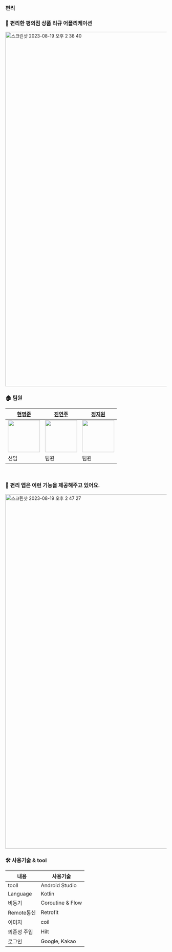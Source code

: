 ### 편리
### 🍿 편리한 평의점 상품 리규 어플리케이션

<img width="1104" alt="스크린샷 2023-08-19 오후 2 38 40" src="https://github.com/YAPP-Github/pyeonlee-aos/assets/22411296/12f3cdd9-7b29-4391-88ef-297e1128733c">

### 🏠 팀원
|[현명준](https://github.com/myung6024)|[진연주](https://github.com/eshc123)|[정지원](https://github.com/jiwon2724)|
|------------------------------------|-------------------------------------|-------------------------------------|
| <img src="https://avatars.githubusercontent.com/u/11826473?v=4" width="100px" /> | <img src="https://avatars.githubusercontent.com/u/22411296?v=4" width="100px" /> | <img src="https://avatars.githubusercontent.com/u/70135188?v=4" width="100px" /> |
|선임|팀원|팀원|
<br/>

### 📌 편리 앱은 이런 기능을 제공해주고 있어요.

<img width="1104" alt="스크린샷 2023-08-19 오후 2 47 27" src="https://github.com/YAPP-Github/pyeonlee-aos/assets/22411296/1306fa64-3920-4e3f-83b8-54e587168164">

### 🛠 사용기술 & tool
|내용|사용기술|
|-----|--------------------------------|
|tooll|Android Studio|
|Language|Kotlin|
|비동기|Coroutine & Flow|
|Remote통신|Retrofit|
|이미지|coil|
|의존성 주입|Hilt|
|로그인|Google, Kakao|
<br/>
